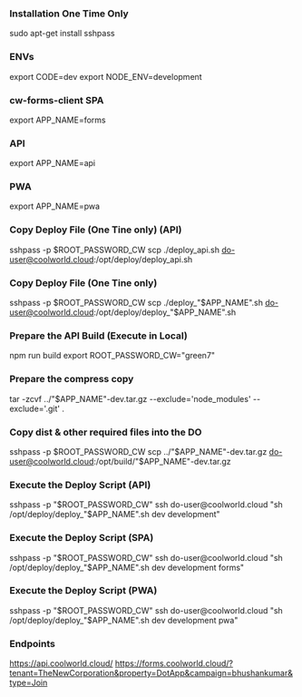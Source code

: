 ### Installation One Time Only
sudo apt-get install sshpass

### ENVs
export CODE=dev
export NODE_ENV=development

### cw-forms-client SPA
export APP_NAME=forms

### API
export APP_NAME=api

### PWA
export APP_NAME=pwa

### Copy Deploy File (One Tine only) (API)
sshpass -p $ROOT_PASSWORD_CW scp ./deploy_api.sh do-user@coolworld.cloud:/opt/deploy/deploy_api.sh

### Copy Deploy File (One Tine only)
sshpass -p $ROOT_PASSWORD_CW scp ./deploy_"$APP_NAME".sh do-user@coolworld.cloud:/opt/deploy/deploy_"$APP_NAME".sh

### Prepare the API Build (Execute in Local)
npm run build
export ROOT_PASSWORD_CW="green7"

### Prepare the compress copy
tar -zcvf ../"$APP_NAME"-dev.tar.gz --exclude='node_modules' --exclude='.git' .

### Copy dist & other required files into the DO
sshpass -p $ROOT_PASSWORD_CW scp ../"$APP_NAME"-dev.tar.gz do-user@coolworld.cloud:/opt/build/"$APP_NAME"-dev.tar.gz

### Execute the Deploy Script (API)
sshpass -p "$ROOT_PASSWORD_CW" ssh do-user@coolworld.cloud "sh /opt/deploy/deploy_"$APP_NAME".sh dev development"

### Execute the Deploy Script (SPA)
sshpass -p "$ROOT_PASSWORD_CW" ssh do-user@coolworld.cloud "sh /opt/deploy/deploy_"$APP_NAME".sh dev development forms"

### Execute the Deploy Script (PWA)
sshpass -p "$ROOT_PASSWORD_CW" ssh do-user@coolworld.cloud "sh /opt/deploy/deploy_"$APP_NAME".sh dev development pwa"

### Endpoints
https://api.coolworld.cloud/
https://forms.coolworld.cloud/?tenant=TheNewCorporation&property=DotApp&campaign=bhushankumar&type=Join